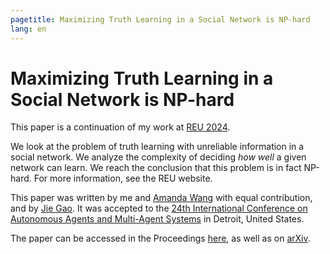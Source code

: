 ```yaml
---
pagetitle: Maximizing Truth Learning in a Social Network is NP-hard
lang: en
---
```


# Maximizing Truth Learning in a Social Network is NP-hard

This paper is a continuation of my work at [REU 2024](/projects/2024_reu).

We look at the problem of truth learning with unreliable information in a social network.
We analyze the complexity of deciding _how well_ a given network can learn.
We reach the conclusion that this problem is in fact NP-hard.
For more information, see the REU website.

This paper was written by me and [Amanda Wang](https://reu.dimacs.rutgers.edu/~aw1115/) with equal contribution, and by [Jie Gao](https://sites.rutgers.edu/jie-gao/about/).
It was accepted to the [24th International Conference on Autonomous Agents and Multi-Agent Systems](https://aamas2025.org/) in Detroit, United States.

The paper can be accessed in the Proceedings [here](https://www.ifaamas.org/Proceedings/aamas2025/pdfs/p2078.pdf), as well as on [arXiv](https://arxiv.org/abs/2502.12704).
